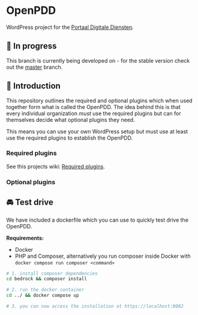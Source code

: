 # OpenPDD

WordPress project for the [Portaal Digitale Diensten](https://openwebconcept.nl/bouwblokken/).

## 🚨 In progress

This branch is currently being developed on - for the stable version check out the [master](https://github.com/OpenWebconcept/openpdd/blob/master/) branch.

## 👋 Introduction

This repository outlines the required and optional plugins which when used together form what is called the OpenPDD.
The idea behind this is that every individual organization *must* use the required plugins but can for themselves decide what optional plugins they need.

This means you can use your own WordPress setup but must use at least use the required plugins to establish the OpenPDD.

### Required plugins

See this projects wiki: [Required plugins](https://github.com/OpenWebconcept/openpdd/wiki/Required-plugins).

### Optional plugins

## 🚘 Test drive

We have included a dockerfile which you can use to quickly test drive the OpenPDD.

**Requirements:**

- Docker
- PHP and Composer, alternatively you run composer inside Docker with `docker compose run composer <command>`

```sh
# 1. install composer dependencies
cd bedrock && composer install

# 2. run the docker container
cd ../ && docker compose up

# 3. you can now access the installation at https://localhost:8082
```
